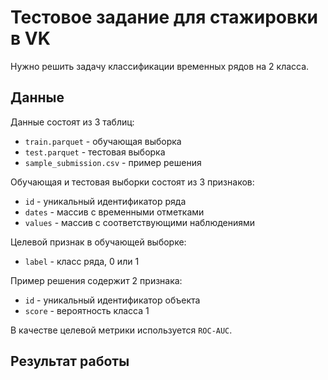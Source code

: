 # Тестовое задание для стажировки в VK

Нужно решить задачу классификации временных рядов на 2 класса.

## Данные
Данные состоят из 3 таблиц:
* `train.parquet` - обучающая выборка
* `test.parquet` - тестовая выборка
* `sample_submission.csv` - пример решения

Обучающая и тестовая выборки состоят из 3 признаков:

* `id` - уникальный идентификатор ряда
* `dates` - массив с временными отметками
* `values` - массив с соответствующими наблюдениями

Целевой признак в обучающей выборке:
* `label` - класс ряда, 0 или 1

Пример решения содержит 2 признака:
* `id` - уникальный идентификатор объекта
* `score` - вероятность класса 1

В качестве целевой метрики используется `ROC-AUC`.

## Результат работы

